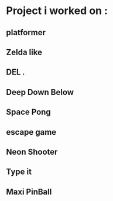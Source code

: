 # __Project i worked on :__ 
## __platformer__
## __Zelda like__
## __DEL *.*__
## __Deep Down Below__
## __Space Pong__
## __escape game__
## __Neon Shooter__
## __Type it__
## __Maxi PinBall__
